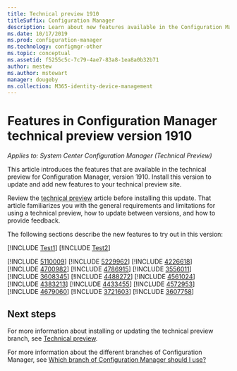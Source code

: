 ```yaml
---
title: Technical preview 1910
titleSuffix: Configuration Manager
description: Learn about new features available in the Configuration Manager technical preview branch version 1910.
ms.date: 10/17/2019
ms.prod: configuration-manager
ms.technology: configmgr-other
ms.topic: conceptual
ms.assetid: f5255c5c-7c79-4ae7-83a8-1ea8a0b32b71
author: mestew
ms.author: mstewart
manager: dougeby
ms.collection: M365-identity-device-management
---
```


# Features in Configuration Manager technical preview version 1910

*Applies to: System Center Configuration Manager (Technical Preview)*

This article introduces the features that are available in the technical preview for Configuration Manager, version 1910. Install this version to update and add new features to your technical preview site.

Review the [technical preview](/sccm/core/get-started/technical-preview) article before installing this update. That article familiarizes you with the general requirements and limitations for using a technical preview, how to update between versions, and how to provide feedback.

The following sections describe the new features to try out in this version:

<!-- [!INCLUDE [Example feature name](includes/1910/1234567.md)] -->

[!INCLUDE [Test1](/sccm/core/get-started/2019/includes/1910/5110009.md)]
[!INCLUDE [Test2](includes/1910/5110009.md)]

[!INCLUDE [5110009](includes/1910/5110009.md)]
[!INCLUDE [5229962](includes/1910/5229962.md)]
[!INCLUDE [4226618](includes/1910/4226618.md)]
[!INCLUDE [4700982](includes/1910/4700982.md)]
[!INCLUDE [4786915](includes/1910/4786915.md)]
[!INCLUDE [3556011](includes/1910/3556011.md)]
[!INCLUDE [3608345](includes/1910/3608345.md)]
[!INCLUDE [4488272](includes/1910/4488272.md)]
[!INCLUDE [4561024](includes/1910/4561024.md)]
[!INCLUDE [4383213](includes/1910/4383213.md)]
[!INCLUDE [4433455](includes/1910/4433455.md)]
[!INCLUDE [4572953](includes/1910/4572953.md)]
[!INCLUDE [4679060](includes/1910/4679060.md)]
[!INCLUDE [3721603](includes/1910/3721603.md)]
[!INCLUDE [3607758](includes/1910/3607758.md)]

<!--
## General known issues

[!INCLUDE [Hardware inventory reports](includes/1909/known-issue-hinv.md)]
-->

## Next steps

For more information about installing or updating the technical preview branch, see [Technical preview](/sccm/core/get-started/technical-preview).

For more information about the different branches of Configuration Manager, see [Which branch of Configuration Manager should I use?](/sccm/core/understand/which-branch-should-i-use)
